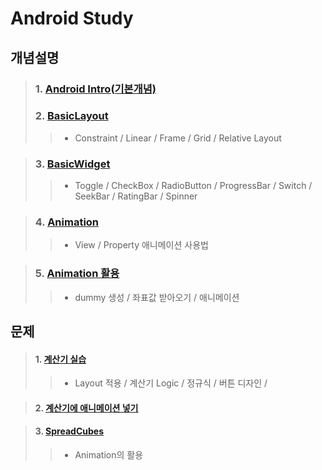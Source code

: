 # Android Study

## 개념설명
> ### 1. [Android Intro(기본개념)](https://github.com/Lee-KyungSeok/Study/tree/master/Android/Contents/%EC%95%88%EB%93%9C%EB%A1%9C%EC%9D%B4%EB%93%9C%20%EA%B8%B0%EB%B3%B8%20%EA%B0%9C%EB%85%90)
> ### 2. [BasicLayout](https://github.com/Lee-KyungSeok/Study/tree/master/Android/Contents/BasicLayout)
>> - Constraint / Linear / Frame / Grid / Relative Layout

> ### 3. [BasicWidget](https://github.com/Lee-KyungSeok/Study/tree/master/Android/Contents/BasicWidget)
>> - Toggle / CheckBox / RadioButton / ProgressBar / Switch / SeekBar / RatingBar / Spinner

> ### 4. [Animation](https://github.com/Lee-KyungSeok/Study/tree/master/Android/Contents/Animation)
>> - View / Property 애니메이션 사용법

> ### 5. [Animation 활용 ](https://github.com/Lee-KyungSeok/Study/tree/master/Android/Contents/Animation2)
>> - dummy 생성 / 좌표값 받아오기 / 애니메이션

## 문제
>#### 1. [계산기 실습](https://github.com/Lee-KyungSeok/Study/tree/master/Android/Example/BasicCalculator)
>> - Layout 적용 / 계산기 Logic / 정규식 / 버튼 디자인 /

>#### 2. [계산기에 애니메이션 넣기]()

>#### 3. [SpreadCubes](https://github.com/Lee-KyungSeok/Study/tree/master/Android/Example/SpreadCubes)
>> - Animation의 활용
